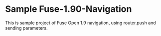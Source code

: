 # Sample Fuse-1.90-Navigation

This is sample project of Fuse Open 1.9 navigation, using router.push and sending parameters. 